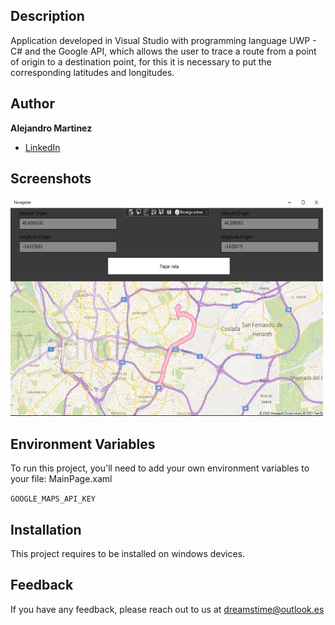 ## Description

Application developed in Visual Studio with programming language UWP - C# and the Google API, which allows the user to trace a route from a point of origin to a destination point, for this it is necessary to put the corresponding latitudes and longitudes.

## Author

**Alejandro Martinez**

* [LinkedIn](https://www.linkedin.com/in/diego-alejandro-martinez-espinosa-571086134)

## Screenshots 
<img src="Images/Landscape.png" width="500" height="350" />    

## Environment Variables

To run this project, you'll need to add your own environment variables to your file: MainPage.xaml

`GOOGLE_MAPS_API_KEY`

## Installation

This project requires to be installed on windows devices.

## Feedback

If you have any feedback, please reach out to us at dreamstime@outlook.es
